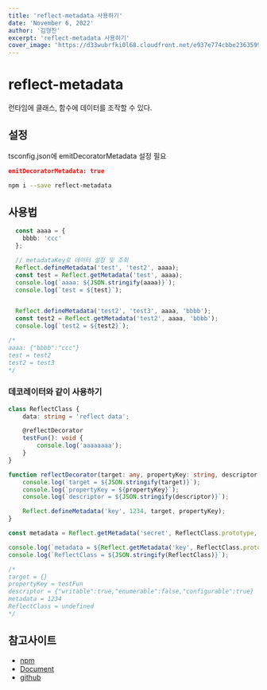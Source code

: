 ```yaml
---
title: 'reflect-metadata 사용하기'
date: 'November 6, 2022'
author: '김형진'
excerpt: 'reflect-metadata 사용하기'
cover_image: 'https://d33wubrfki0l68.cloudfront.net/e937e774cbbe23635999615ad5d7732decad182a/26072/logo-small.ede75a6b.svg'
---
```


# reflect-metadata

런타임에 클래스, 함수에 데이터를 조작할 수 있다.

## 설정

tsconfig.json에 emitDecoratorMetadata 설정 필요

```json
emitDecoratorMetadata: true
```

```bash
npm i --save reflect-metadata
```
 

## 사용법

```ts
  const aaaa = {
    bbbb: 'ccc'
  };

  // metadataKey로 데이터 설정 및 조회
  Reflect.defineMetadata('test', 'test2', aaaa);
  const test = Reflect.getMetadata('test', aaaa);
  console.log(`aaaa: ${JSON.stringify(aaaa)}`);
  console.log(`test = ${test}`);


  Reflect.defineMetadata('test2', 'test3', aaaa, 'bbbb');
  const test2 = Reflect.getMetadata('test2', aaaa, 'bbbb');
  console.log(`test2 = ${test2}`);

/*
aaaa: {"bbbb":"ccc"}
test = test2
test2 = test3
*/
```

### 데코레이터와 같이 사용하기

```ts
class ReflectClass {
    data: string = 'reflect data';

    @reflectDecorator
    testFun(): void {
        console.log('aaaaaaaa');
    }
}

function reflectDecorator(target: any, propertyKey: string, descriptor: PropertyDescriptor) {
    console.log(`target = ${JSON.stringify(target)}`);
    console.log(`propertyKey = ${propertyKey}`);
    console.log(`descriptor = ${JSON.stringify(descriptor)}`);

    Reflect.defineMetadata('key', 1234, target, propertyKey);
}

const metadata = Reflect.getMetadata('secret', ReflectClass.prototype, 'testFun');

console.log(`metadata = ${Reflect.getMetadata('key', ReflectClass.prototype, 'testFun')}`); //1234
console.log(`ReflectClass = ${JSON.stringify(ReflectClass)}`);

/*
target = {}
propertyKey = testFun
descriptor = {"writable":true,"enumerable":false,"configurable":true}
metadata = 1234
ReflectClass = undefined
*/
```

## 참고사이트


* [npm](https://www.npmjs.com/package/reflect-metadata)
* [Document](https://rbuckton.github.io/reflect-metadata)
* [github](https://github.com/rbuckton/reflect-metadata#api)